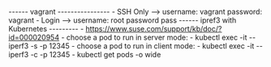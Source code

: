 ------ vagrant ----------------
    - SSH Only --> username: vagrant password: vagrant
    - Login --> username: root password pass
------ ipref3 with Kubernetes ---------
    - https://www.suse.com/support/kb/doc/?id=000020954
        - choose a pod to run in server mode:
            - kubectl exec -it <pod-name> -- iperf3 -s -p 12345
        - choose a pod to run in client mode:
            - kubectl exec -it <pod-name> -- iperf3 -c <server pod IP address> -p 12345
        -  kubectl get pods -o wide  